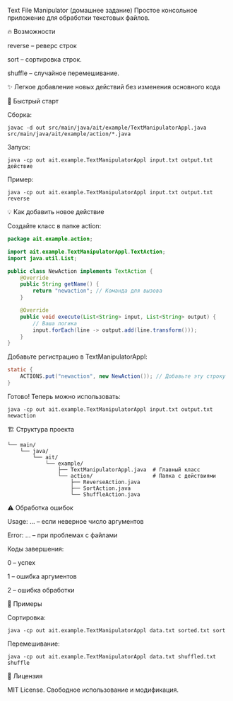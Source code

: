Text File Manipulator (домашнее задание)
Простое консольное приложение для обработки текстовых файлов.

🔥 Возможности

reverse – реверс строк

sort – сортировка строк.

shuffle – случайное перемешивание.

✨ Легкое добавление новых действий без изменения основного кода

🚀 Быстрый старт

Сборка:

```javac -d out src/main/java/ait/example/TextManipulatorAppl.java src/main/java/ait/example/action/*.java```  

Запуск:

```java -cp out ait.example.TextManipulatorAppl input.txt output.txt действие```  

Пример:

```java -cp out ait.example.TextManipulatorAppl input.txt output.txt reverse```  

💡 Как добавить новое действие

Создайте класс в папке action:

```java
package ait.example.action;  

import ait.example.TextManipulatorAppl.TextAction;  
import java.util.List;  

public class NewAction implements TextAction {  
    @Override  
    public String getName() {  
        return "newaction"; // Команда для вызова  
    }  

    @Override  
    public void execute(List<String> input, List<String> output) {  
        // Ваша логика  
        input.forEach(line -> output.add(line.transform()));  
    }  
}
``` 

Добавьте регистрацию в TextManipulatorAppl:

```java
static {  
    ACTIONS.put("newaction", new NewAction()); // Добавьте эту строку  
}
```  
Готово! Теперь можно использовать:

```java -cp out ait.example.TextManipulatorAppl input.txt output.txt newaction```  

🏗️ Структура проекта

```src/  
└── main/  
    └── java/  
        └── ait/  
            └── example/  
                ├── TextManipulatorAppl.java  # Главный класс  
                └── action/                   # Папка с действиями  
                    ├── ReverseAction.java  
                    ├── SortAction.java  
                    └── ShuffleAction.java
```  

⚠️ Обработка ошибок

Usage: ... – если неверное число аргументов

Error: ... – при проблемах с файлами

Коды завершения:

0 – успех

1 – ошибка аргументов

2 – ошибка обработки

📝 Примеры

Сортировка:

```java -cp out ait.example.TextManipulatorAppl data.txt sorted.txt sort```  

Перемешивание:

```java -cp out ait.example.TextManipulatorAppl data.txt shuffled.txt shuffle```  

📜 Лицензия

MIT License. Свободное использование и модификация.
